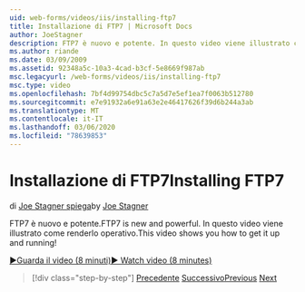 ```yaml
---
uid: web-forms/videos/iis/installing-ftp7
title: Installazione di FTP7 | Microsoft Docs
author: JoeStagner
description: FTP7 è nuovo e potente. In questo video viene illustrato come renderlo operativo.
ms.author: riande
ms.date: 03/09/2009
ms.assetid: 92348a5c-10a3-4cad-b3cf-5e8669f987ab
msc.legacyurl: /web-forms/videos/iis/installing-ftp7
msc.type: video
ms.openlocfilehash: 7bf4d99754dbc5c7a5d7e5ef1ea7f0063b512780
ms.sourcegitcommit: e7e91932a6e91a63e2e46417626f39d6b244a3ab
ms.translationtype: MT
ms.contentlocale: it-IT
ms.lasthandoff: 03/06/2020
ms.locfileid: "78639853"
---
```

# <a name="installing-ftp7"></a><span data-ttu-id="29993-104">Installazione di FTP7</span><span class="sxs-lookup"><span data-stu-id="29993-104">Installing FTP7</span></span>

<span data-ttu-id="29993-105">di [Joe Stagner spiega](https://github.com/JoeStagner)</span><span class="sxs-lookup"><span data-stu-id="29993-105">by [Joe Stagner](https://github.com/JoeStagner)</span></span>

<span data-ttu-id="29993-106">FTP7 è nuovo e potente.</span><span class="sxs-lookup"><span data-stu-id="29993-106">FTP7 is new and powerful.</span></span> <span data-ttu-id="29993-107">In questo video viene illustrato come renderlo operativo.</span><span class="sxs-lookup"><span data-stu-id="29993-107">This video shows you how to get it up and running!</span></span>

[<span data-ttu-id="29993-108">&#9654;Guarda il video (8 minuti)</span><span class="sxs-lookup"><span data-stu-id="29993-108">&#9654; Watch video (8 minutes)</span></span>](https://channel9.msdn.com/Blogs/ASP-NET-Site-Videos/installing-ftp7)

> [!div class="step-by-step"]
> <span data-ttu-id="29993-109">[Precedente](creating-a-site-with-iis7-manager.md)
> [Successivo](bit-rate-throttling.md)</span><span class="sxs-lookup"><span data-stu-id="29993-109">[Previous](creating-a-site-with-iis7-manager.md)
[Next](bit-rate-throttling.md)</span></span>
